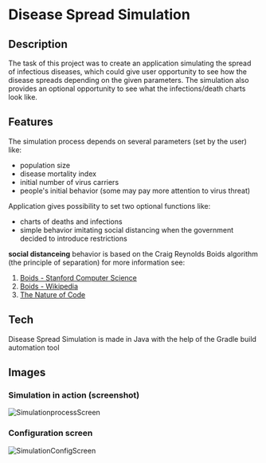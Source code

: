 # Disease Spread Simulation


## Description

The task of this project was to create an application simulating the spread of infectious diseases, which could give user opportunity to see how the disease spreads depending on the given parameters. The simulation also provides an optional opportunity to see what the infections/death charts look like. 

## Features
The simulation process depends on several parameters (set by the user) like:
- population size
- disease mortality index
- initial number of virus carriers
- people's initial behavior (some may pay more attention to virus threat)


Application gives possibility to set two optional functions like:
- charts of deaths and infections
- simple behavior imitating social distancing when the government decided to introduce restrictions


**social distanceing** behavior is based on the Craig Reynolds Boids algorithm (the principle of separation) for more information see:
1. [Boids - Stanford Computer Science](https://cs.stanford.edu/people/eroberts/courses/soco/projects/2008-09/modeling-natural-systems/boids.html)
2. [Boids - Wikipedia](https://en.wikipedia.org/wiki/Boids)
3. [The Nature of Code](https://natureofcode.com/book/chapter-6-autonomous-agents/)
## Tech

Disease Spread Simulation is made in Java with the help of the Gradle build automation tool

## Images

### Simulation in action (screenshot)

![SimulationprocessScreen](https://user-images.githubusercontent.com/76202883/125281672-cd6a1800-e316-11eb-8fab-8040ac016c87.png)

### Configuration screen

![SimulationConfigScreen](https://user-images.githubusercontent.com/76202883/125281741-e2df4200-e316-11eb-8a07-952adb8bfe92.jpg)

